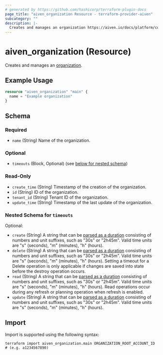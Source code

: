 ```yaml
---
# generated by https://github.com/hashicorp/terraform-plugin-docs
page_title: "aiven_organization Resource - terraform-provider-aiven"
subcategory: ""
description: |-
  Creates and manages an organization https://aiven.io/docs/platform/concepts/orgs-units-projects.
---
```


# aiven_organization (Resource)

Creates and manages an [organization](https://aiven.io/docs/platform/concepts/orgs-units-projects).

## Example Usage

```terraform
resource "aiven_organization" "main" {
  name = "Example organization"
}
```

<!-- schema generated by tfplugindocs -->
## Schema

### Required

- `name` (String) Name of the organization.

### Optional

- `timeouts` (Block, Optional) (see [below for nested schema](#nestedblock--timeouts))

### Read-Only

- `create_time` (String) Timestamp of the creation of the organization.
- `id` (String) ID of the organization.
- `tenant_id` (String) Tenant ID of the organization.
- `update_time` (String) Timestamp of the last update of the organization.

<a id="nestedblock--timeouts"></a>
### Nested Schema for `timeouts`

Optional:

- `create` (String) A string that can be [parsed as a duration](https://pkg.go.dev/time#ParseDuration) consisting of numbers and unit suffixes, such as "30s" or "2h45m". Valid time units are "s" (seconds), "m" (minutes), "h" (hours).
- `delete` (String) A string that can be [parsed as a duration](https://pkg.go.dev/time#ParseDuration) consisting of numbers and unit suffixes, such as "30s" or "2h45m". Valid time units are "s" (seconds), "m" (minutes), "h" (hours). Setting a timeout for a Delete operation is only applicable if changes are saved into state before the destroy operation occurs.
- `read` (String) A string that can be [parsed as a duration](https://pkg.go.dev/time#ParseDuration) consisting of numbers and unit suffixes, such as "30s" or "2h45m". Valid time units are "s" (seconds), "m" (minutes), "h" (hours). Read operations occur during any refresh or planning operation when refresh is enabled.
- `update` (String) A string that can be [parsed as a duration](https://pkg.go.dev/time#ParseDuration) consisting of numbers and unit suffixes, such as "30s" or "2h45m". Valid time units are "s" (seconds), "m" (minutes), "h" (hours).

## Import

Import is supported using the following syntax:

```shell
terraform import aiven_organization.main ORGANIZATION_ROOT_ACCOUNT_ID # (e.g. a1234567890)
```
